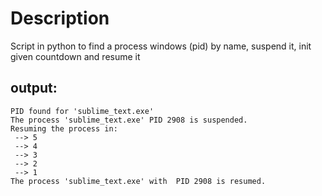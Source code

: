 # Description

Script in python to find a process windows (pid) by name, suspend it, init given countdown and resume it

## output:

    PID found for 'sublime_text.exe'
    The process 'sublime_text.exe' PID 2908 is suspended.
    Resuming the process in: 
     --> 5
     --> 4
     --> 3
     --> 2
     --> 1
    The process 'sublime_text.exe' with  PID 2908 is resumed.
